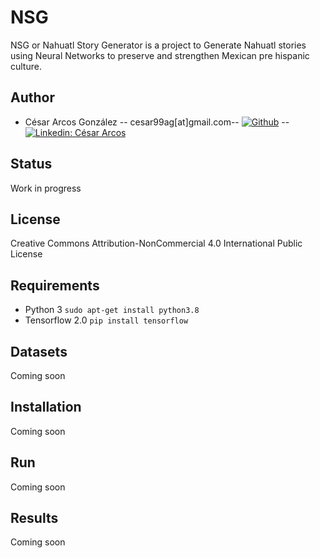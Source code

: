 # NSG
NSG or Nahuatl Story Generator is a project to Generate Nahuatl stories using Neural Networks to preserve and strengthen Mexican pre hispanic culture.
## Author
* César Arcos González -- cesar99ag[at]gmail.com-- [![Github](https://img.shields.io/badge/-racec9999-black?style=flat-square&logo=Github&logoColor=white&link=https://www.github.com/in/Cesar-p-singh/)](https://github.com/racec9999) -- [![Linkedin: César Arcos](https://img.shields.io/badge/-César_Arcos-blue?style=flat-square&logo=Linkedin&logoColor=white&link=https://www.linkedin.com/in/Cesar-p-singh/)](https://www.linkedin.com/in/cesar-arcos/)
## Status
Work in progress
## License 
Creative Commons Attribution-NonCommercial 4.0 International Public License
## Requirements
- Python 3 `sudo apt-get install python3.8`
- Tensorflow 2.0 `pip install tensorflow` 
## Datasets
Coming soon
## Installation
Coming soon
## Run
Coming soon
## Results
Coming soon

